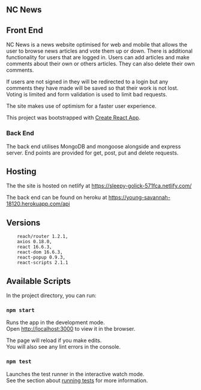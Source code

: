## NC News

## Front End

NC News is a news website optimised for web and mobile that allows the user to browse news articles and vote them up or down. There is additional functionality for users that are logged in. Users can add articles and make comments about their own or others articles. They can also delete their own comments.

If users are not signed in they will be redirected to a login but any comments they have made will be saved so that their work is not lost. Voting is limited and form validation is used to limit bad requests.

The site makes use of optimism for a faster user experience.

This project was bootstrapped with [Create React App](https://github.com/facebook/create-react-app).

### Back End

The back end utilises MongoDB and mongoose alongside and express server. End points are provided for get, post, put and delete requests.

## Hosting

The the site is hosted on netlify at https://sleepy-golick-571fca.netlify.com/

The back end can be found on heroku at https://young-savannah-18120.herokuapp.com/api

## Versions

```
    reach/router 1.2.1,
    axios 0.18.0,
    react 16.6.3,
    react-dom 16.6.3,
    react-popup 0.9.3,
    react-scripts 2.1.1

```

## Available Scripts

In the project directory, you can run:

### `npm start`

Runs the app in the development mode.<br>
Open [http://localhost:3000](http://localhost:3000) to view it in the browser.

The page will reload if you make edits.<br>
You will also see any lint errors in the console.

### `npm test`

Launches the test runner in the interactive watch mode.<br>
See the section about [running tests](https://facebook.github.io/create-react-app/docs/running-tests) for more information.

